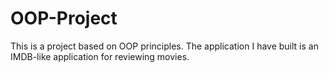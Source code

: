 # OOP-Project
This is a project based on OOP principles. The application I have built is an IMDB-like application for reviewing movies.
